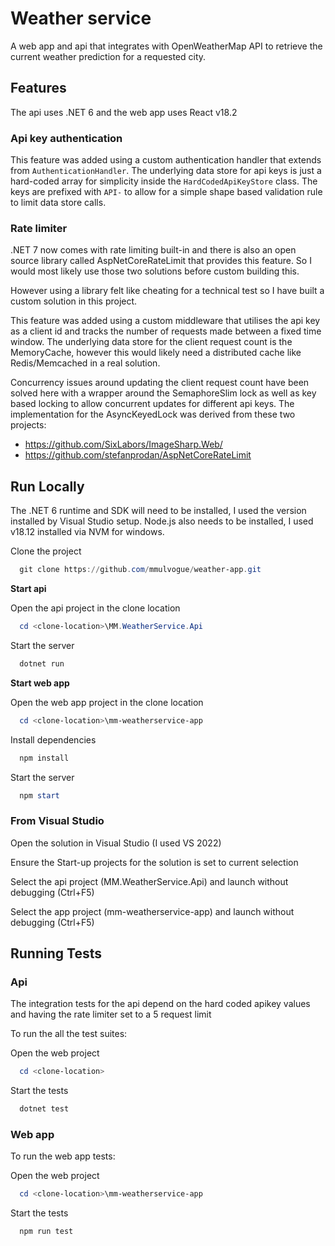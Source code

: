 
# Weather service

A web app and api that integrates with OpenWeatherMap API to retrieve the current weather prediction for a requested city.

## Features
The api uses .NET 6 and the web app uses React v18.2

### Api key authentication
This feature was added using a custom authentication handler that extends from `AuthenticationHandler`.
The underlying data store for api keys is just a hard-coded array for simplicity inside the `HardCodedApiKeyStore` class.
The keys are prefixed with `API-` to allow for a simple shape based validation rule to limit data store calls.

### Rate limiter
.NET 7 now comes with rate limiting built-in and there is also an open source library called AspNetCoreRateLimit that provides this feature.
So I would most likely use those two solutions before custom building this. 

However using a library felt like cheating for a technical test 
so I have built a custom solution in this project.

This feature was added using a custom middleware that utilises the api key as a client id and tracks the number of requests made between a fixed time window.
The underlying data store for the client request count is the MemoryCache, however this would likely need a distributed cache like Redis/Memcached in a real solution.

Concurrency issues around updating the client request count have been solved here with a wrapper around the SemaphoreSlim lock as well as key based locking to allow concurrent updates for different api keys. The implementation for the AsyncKeyedLock was derived from these two projects:
 - https://github.com/SixLabors/ImageSharp.Web/
 - https://github.com/stefanprodan/AspNetCoreRateLimit

## Run Locally

The .NET 6 runtime and SDK will need to be installed, I used the version installed by Visual Studio setup. Node.js also needs to be installed, I used v18.12 installed via NVM for windows.

Clone the project

```powershell
  git clone https://github.com/mmulvogue/weather-app.git
```

**Start api**

Open the api project in the clone location
```powershell
  cd <clone-location>\MM.WeatherService.Api
```

Start the server

```powershell
  dotnet run
```

**Start web app**

Open the web app project in the clone location
```powershell
  cd <clone-location>\mm-weatherservice-app
```

Install dependencies

```powershell
  npm install
```

Start the server

```powershell
  npm start
```
### From Visual Studio
Open the solution in Visual Studio (I used VS 2022)

Ensure the Start-up projects for the solution is set to current selection

Select the api project (MM.WeatherService.Api) and launch without debugging (Ctrl+F5)

Select the app project (mm-weatherservice-app) and launch without debugging (Ctrl+F5)

## Running Tests

### Api
The integration tests for the api depend on the hard coded apikey values 
and having the rate limiter set to a 5 request limit

To run the all the test suites:

Open the web project 
```powershell
  cd <clone-location>
```

Start the tests
```powershell
  dotnet test
```

### Web app
To run the web app tests:

Open the web project 
```powershell
  cd <clone-location>\mm-weatherservice-app  
```

Start the tests
```powershell
  npm run test
```